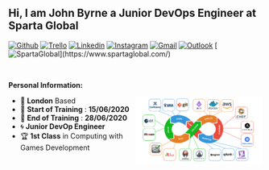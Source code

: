 <!-- Your title -->
## Hi, I am John Byrne a Junior DevOps Engineer at Sparta Global

<!-- Social Media / Contacts Badges -->

[![Github](https://img.shields.io/badge/-Github-000?style=flat&logo=Github&logoColor=white)](https://github.com/JohnByrneJames)
[![Trello](https://img.shields.io/badge/-Trello-026aa7?style=flat&logo=Trello&logoColor=white)](https://trello.com/b/eZdQiVQU/engineering-67)
[![Linkedin](https://img.shields.io/badge/-LinkedIn-blue?style=flat&logo=Linkedin&logoColor=white)](https://www.linkedin.com/in/john-byrne-b74214174/)
[![Instagram](https://img.shields.io/badge/-Instagram-E4405F?style=flat&labelColor=E4405F&logo=instagram&logoColor=white)](https://www.instagram.com/neardem/)
[![Gmail](https://img.shields.io/badge/-Gmail-c14438?style=flat&logo=Gmail&logoColor=white)](mailto:neardem1@gmail.com)
[![Outlook](https://img.shields.io/badge/-Outlook-0078D4?style=flat&logo=Microsoft-Outlook&logoColor=white)](mailto:jbyrne@spartaglobal.com)
[![SpartaGlobal](https://img.shields.io/badge/-SpartaGlobal-e33661?)](https://www.spartaglobal.com/)

&nbsp;

**Personal Information:**

<!-- Any image aligned to the right. Beware the width -->
<img width="50%" align="right" alt="Github" src="Images/DevOps_tools.png" />

- :round_pushpin: **London** Based
- :date: **Start of Training** : **15/06/2020**
- :calendar: **End of Training** : **28/06/2020**
- :cyclone: **Junior DevOp Engineer**
- :trophy: **1st Class** in Computing with Games Development



